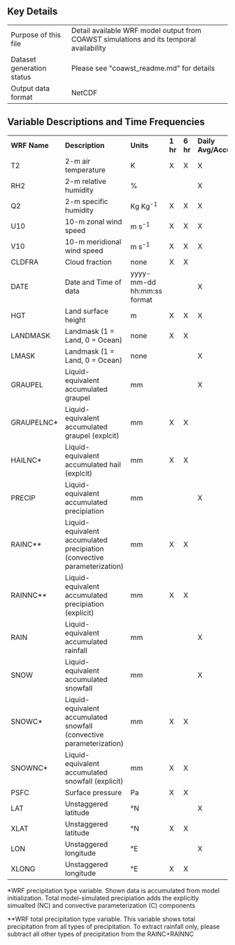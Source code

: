 ## Key Details

| | | 
|:-----|:-----|
| Purpose of this file | Detail available WRF model output from COAWST simulations and its temporal availability |
| Dataset generation status | Please see "coawst_readme.md" for details |
| Output data format | NetCDF |

## Variable Descriptions and Time Frequencies

| | | | | | | |
|:-----|:-----|:-----|:-----|:-----|:-----|:-----|
| **WRF Name** | **Description** | **Units** |  **1 hr** | **6 hr** | **Daily Avg/Accum** | **Monthly Avg/Accum** |
| T2 | 2-m air temperature | K | X | X | X | X |
| RH2 | 2-m relative humidity | % |   |   | X | X |
| Q2 | 2-m specific humidity | Kg Kg<sup>-1</sup> | X | X | X | X |
| U10 | 10-m zonal wind speed | m s<sup>-1</sup> | X | X | X | X |
| V10 | 10-m meridional wind speed | m s<sup>-1</sup> | X | X | X | X |
| CLDFRA | Cloud fraction | none | X  | X |  |  |
| DATE | Date and Time of data | yyyy-mm-dd hh:mm:ss format |   |   | X | X |
| HGT | Land surface height | m | X | X | X | X |
| LANDMASK | Landmask (1 = Land, 0 = Ocean) | none | X  | X |  |  |
| LMASK | Landmask (1 = Land, 0 = Ocean) | none |   |   | X | X |
| GRAUPEL | Liquid-equivalent accumulated graupel | mm |   |   | X | X |
| GRAUPELNC* | Liquid-equivalent accumulated graupel (explcit) | mm | X | X |  |  |
| HAILNC* | Liquid-equivalent accumulated hail (explcit) | mm | X | X |  |  |
| PRECIP | Liquid-equivalent accumulated precipiation | mm |   |   | X | X |
| RAINC** | Liquid-equivalent accumulated precipiation (convective parameterization) | mm | X | X |  |  |
| RAINNC** | Liquid-equivalent accumulated precipiation (explicit) | mm | X | X |  |  |
| RAIN | Liquid-equivalent accumulated rainfall | mm |   |   | X | X |
| SNOW | Liquid-equivalent accumulated snowfall | mm |   |   | X | X |
| SNOWC* | Liquid-equivalent accumulated snowfall (convective parameterization) | mm | X | X |  |  |
| SNOWNC* | Liquid-equivalent accumulated snowfall (explicit) | mm | X | X |  |  |
| PSFC | Surface pressure | Pa | X | X |  |  |
| LAT | Unstaggered latitude | °N |   |   | X | X |
| XLAT | Unstaggered latitude | °N | X  | X  |  |  |
| LON | Unstaggered longitude | °E |   |   | X | X |
| XLONG | Unstaggered longitude | °E |  X | X  |  |  |

*WRF precipitation type variable. Shown data is accumulated from model initialization. Total model-simulated precipiation adds the explicitly simualted (NC) and convective parameterization (C) components

**WRF total precipitation type variable. This variable shows total precipitation from all types of precipitation. To extract rainfall only, please subtract all other types of precipitation from the RAINC+RAINNC 

